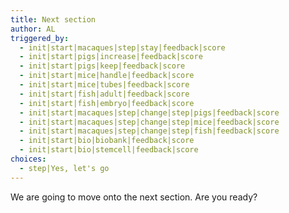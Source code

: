 ```yaml
---
title: Next section
author: AL
triggered_by:
  - init|start|macaques|step|stay|feedback|score
  - init|start|pigs|increase|feedback|score
  - init|start|pigs|keep|feedback|score
  - init|start|mice|handle|feedback|score
  - init|start|mice|tubes|feedback|score
  - init|start|fish|adult|feedback|score
  - init|start|fish|embryo|feedback|score
  - init|start|macaques|step|change|step|pigs|feedback|score
  - init|start|macaques|step|change|step|mice|feedback|score
  - init|start|macaques|step|change|step|fish|feedback|score
  - init|start|bio|biobank|feedback|score
  - init|start|bio|stemcell|feedback|score
choices:
  - step|Yes, let's go
---
```


We are going to move onto the next section. Are you ready?
